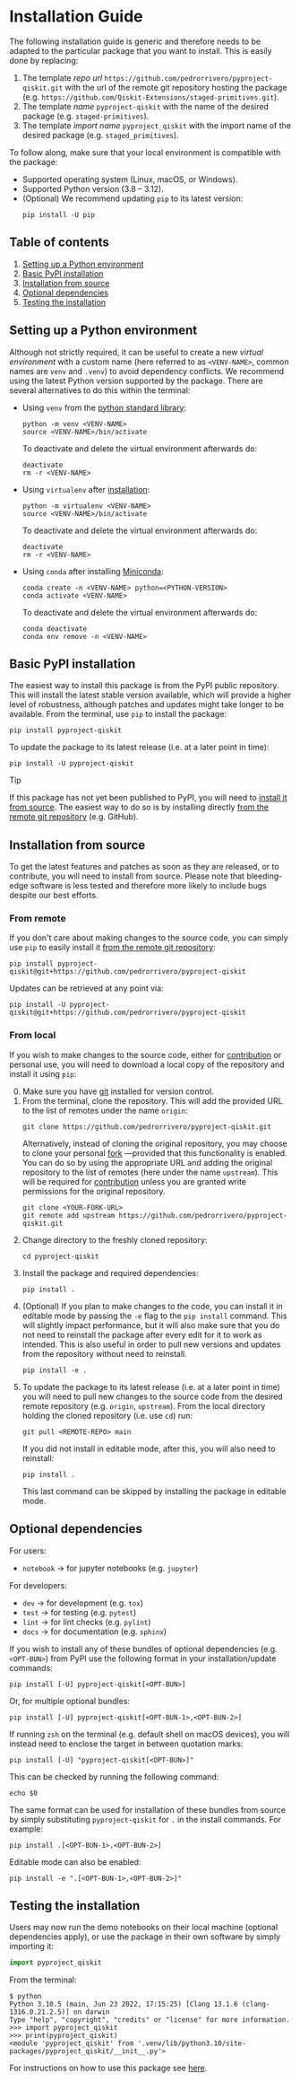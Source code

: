 # Installation Guide

The following installation guide is generic and therefore needs to be adapted to the particular package that you want to install. This is easily done by replacing:
1. The template _repo url_ `https://github.com/pedrorrivero/pyproject-qiskit.git` with the url of the remote git repository hosting the package (e.g. `https://github.com/Qiskit-Extensions/staged-primitives.git`).
2. The template _name_ `pyproject-qiskit` with the name of the desired package (e.g. `staged-primitives`).
3. The template _import name_ `pyproject_qiskit` with the import name of the desired package (e.g. `staged_primitives`).

To follow along, make sure that your local environment is compatible with the package:
- Supported operating system (Linux, macOS, or Windows).
- Supported Python version (3.8 – 3.12).
- (Optional) We recommend updating `pip` to its latest version:
    ```
    pip install -U pip
    ```


## Table of contents

1. [Setting up a Python environment](#setting-up-a-python-environment)
2. [Basic PyPI installation](#basic-pypi-installation)
3. [Installation from source](#installation-from-source)
4. [Optional dependencies](#optional-dependencies)
5. [Testing the installation](#testing-the-installation)


## Setting up a Python environment

Although not strictly required, it can be useful to create a new *virtual environment* with a custom name (here referred to as `<VENV-NAME>`, common names are `venv` and `.venv`) to avoid dependency conflicts. We recommend using the latest Python version supported by the package. There are several alternatives to do this within the terminal:

- Using `venv` from the [python standard library](https://docs.python.org/3/library/venv.html):
    ```
    python -m venv <VENV-NAME>
    source <VENV-NAME>/bin/activate
    ```
    To deactivate and delete the virtual environment afterwards do:
    ```
    deactivate
    rm -r <VENV-NAME>
    ```
- Using `virtualenv` after [installation](https://virtualenv.pypa.io/en/latest/index.html):
    ```
    python -m virtualenv <VENV-NAME>
    source <VENV-NAME>/bin/activate
    ```
    To deactivate and delete the virtual environment afterwards do:
    ```
    deactivate
    rm -r <VENV-NAME>
    ```
- Using `conda` after installing [Miniconda](https://docs.conda.io/en/latest/miniconda.html):
    ```
    conda create -n <VENV-NAME> python=<PYTHON-VERSION>
    conda activate <VENV-NAME>
    ```
    To deactivate and delete the virtual environment afterwards do:
    ```
    conda deactivate
    conda env remove -n <VENV-NAME>
    ```


## Basic PyPI installation

The easiest way to install this package is from the PyPI public repository. This will install the latest stable version available, which will provide a higher level of robustness, although patches and updates might take longer to be available. From the terminal, use `pip` to install the package:
```
pip install pyproject-qiskit
```

To update the package to its latest release (i.e. at a later point in time):
```
pip install -U pyproject-qiskit
```

> [!TIP]
> If this package has not yet been published to PyPI, you will need to [install it from source](#installation-from-source). The easiest way to do so is by installing directly [from the remote git repository](#from-remote) (e.g. GitHub).


## Installation from source

To get the latest features and patches as soon as they are released, or to contribute, you will need to install from source. Please note that bleeding-edge software is less tested and therefore more likely to include bugs despite our best efforts.

### From remote

If you don't care about making changes to the source code, you can simply use `pip` to easily install it [from the remote git repository](https://pip.pypa.io/en/stable/topics/vcs-support/):
```
pip install pyproject-qiskit@git+https://github.com/pedrorrivero/pyproject-qiskit
```

Updates can be retrieved at any point via:
```
pip install -U pyproject-qiskit@git+https://github.com/pedrorrivero/pyproject-qiskit
```

### From local

If you wish to make changes to the source code, either for [contribution](CONTRIBUTING.md) or personal use, you will need to download a local copy of the repository and install it using `pip`:

0. Make sure you have [git](https://git-scm.com/book/en/v2/Getting-Started-Installing-Git) installed for version control.
1. From the terminal, clone the repository. This will add the provided URL to the list of remotes under the name `origin`:
    ```
    git clone https://github.com/pedrorrivero/pyproject-qiskit.git
    ```
    Alternatively, instead of cloning the original repository, you may choose to clone your personal [fork](https://docs.github.com/en/get-started/quickstart/fork-a-repo) —provided that this functionality is enabled. You can do so by using the appropriate URL and adding the original repository to the list of remotes (here under the name `upstream`). This will be required for [contribution](CONTRIBUTING.md) unless you are granted write permissions for the original repository.
    ```
    git clone <YOUR-FORK-URL>
    git remote add upstream https://github.com/pedrorrivero/pyproject-qiskit.git
    ```
2. Change directory to the freshly cloned repository:
    ```
    cd pyproject-qiskit
    ```
3. Install the package and required dependencies:
    ```
    pip install .
    ```
4. (Optional) If you plan to make changes to the code, you can install it in editable mode by passing the `-e` flag to the `pip install` command. This will slightly impact performance, but it will also make sure that you do not need to reinstall the package after every edit for it to work as intended. This is also useful in order to pull new versions and updates from the repository without need to reinstall.
    ```
    pip install -e .
    ```
5. To update the package to its latest release (i.e. at a later point in time) you will need to pull new changes to the source code from the desired remote repository (e.g. `origin`, `upstream`). From the local directory holding the cloned repository (i.e. use `cd`) run:
    ```
    git pull <REMOTE-REPO> main
    ```
    If you did not install in editable mode, after this, you will also need to reinstall:
    ```
    pip install .
    ```
    This last command can be skipped by installing the package in editable mode.


## Optional dependencies

For users:
- `notebook` → for jupyter notebooks (e.g. `jupyter`)

For developers:
- `dev` → for development (e.g. `tox`)
- `test` → for testing (e.g. `pytest`)
- `lint` → for lint checks (e.g. `pylint`)
- `docs` → for documentation (e.g. `sphinx`)

If you wish to install any of these bundles of optional dependencies (e.g. `<OPT-BUN>`) from PyPI use the following format in your installation/update commands:
```
pip install [-U] pyproject-qiskit[<OPT-BUN>]
```
Or, for multiple optional bundles:
```
pip install [-U] pyproject-qiskit[<OPT-BUN-1>,<OPT-BUN-2>]
```
If running `zsh` on the terminal (e.g. default shell on macOS devices), you will instead need to enclose the target in between quotation marks:
```
pip install [-U] "pyproject-qiskit[<OPT-BUN>]"
```
This can be checked by running the following command:
```
echo $0
```

The same format can be used for installation of these bundles from source by simply substituting `pyproject-qiskit` for `.` in the install commands. For example:
```
pip install .[<OPT-BUN-1>,<OPT-BUN-2>]
```

Editable mode can also be enabled:
```
pip install -e ".[<OPT-BUN-1>,<OPT-BUN-2>]"
```

## Testing the installation

Users may now run the demo notebooks on their local machine (optional dependencies apply), or use the package in their own software by simply importing it:
```python
import pyproject_qiskit
```
From the terminal:
```
$ python
Python 3.10.5 (main, Jun 23 2022, 17:15:25) [Clang 13.1.6 (clang-1316.0.21.2.5)] on darwin
Type "help", "copyright", "credits" or "license" for more information.
>>> import pyproject_qiskit
>>> print(pyproject_qiskit)
<module 'pyproject_qiskit' from '.venv/lib/python3.10/site-packages/pyproject_qiskit/__init__.py'>
```
For instructions on how to use this package see [here](docs/reference_guide.md).
